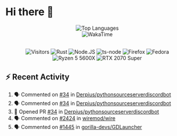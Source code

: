 # Hi there 👋

<p align="center">
<img src="https://github-readme-stats.vercel.app/api/top-langs/?username=Zubbbz&layout=compact&hide_border=true&langs_count=999&theme=dark&bg_color=0d1117" alt="Top Languages">
	<br/>
<img src="https://github-readme-stats.vercel.app/api/wakatime?username=Zubbbz&layout=compact&custom_title=My%20Week&hide_border=true&theme=dark&bg_color=0d1117" alt="WakaTime"/>
	<br/><br/>
	<p align="center">
		<img src="https://visitor-badge.laobi.icu/badge?page_id=Zubbbz" alt="Visitors"/>
		<img src="https://img.shields.io/badge/Rust-000000?style=flat&logo=rust&logoColor=white" alt="Rust">
		<img src="https://img.shields.io/badge/Node.js-339933?style=flat&logo=nodedotjs&logoColor=white" alt="Node.JS">
		<img src="https://img.shields.io/badge/ts--node-3178C6?style=flat&logo=ts-node&logoColor=white" alt="ts-node">
		<img src="https://img.shields.io/badge/Firefox_Browser-FF7139?style=flat&logo=Firefox-Browser&logoColor=white" alt="Firefox">
		<img src="https://img.shields.io/badge/Fedora-294172?style=flat&logo=fedora&logoColor=white" alt="Fedora">
		<img src="https://img.shields.io/badge/AMD%20Ryzen_5_5600X-ED1C24?style=flat&logo=amd&logoColor=white" alt="Ryzen 5 5600X">
		<img src="https://img.shields.io/badge/NVIDIA-RTX 2070 Super-76B900?style=flat&logo=nvidia&logoColor=white" alt="RTX 2070 Super">
	</p>
</p>

## ⚡ Recent Activity
<!--START_SECTION:activity-->
1. 🗣 Commented on [#34](https://github.com/Derpius/pythonsourceserverdiscordbot/issues/34) in [Derpius/pythonsourceserverdiscordbot](https://github.com/Derpius/pythonsourceserverdiscordbot)
2. 🗣 Commented on [#34](https://github.com/Derpius/pythonsourceserverdiscordbot/issues/34) in [Derpius/pythonsourceserverdiscordbot](https://github.com/Derpius/pythonsourceserverdiscordbot)
3. 💪 Opened PR [#34](https://github.com/Derpius/pythonsourceserverdiscordbot/pull/34) in [Derpius/pythonsourceserverdiscordbot](https://github.com/Derpius/pythonsourceserverdiscordbot)
4. 🗣 Commented on [#2424](https://github.com/wiremod/wire/issues/2424) in [wiremod/wire](https://github.com/wiremod/wire)
5. 🗣 Commented on [#1445](https://github.com/gorilla-devs/GDLauncher/issues/1445) in [gorilla-devs/GDLauncher](https://github.com/gorilla-devs/GDLauncher)
<!--END_SECTION:activity-->
